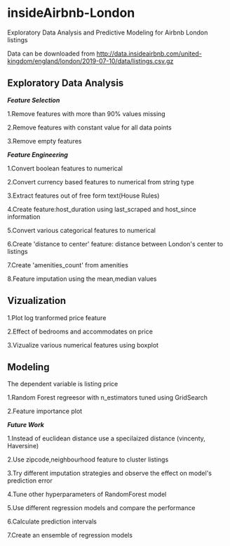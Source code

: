 # insideAirbnb-London
Exploratory Data Analysis and Predictive Modeling for Airbnb London listings

Data can be downloaded from http://data.insideairbnb.com/united-kingdom/england/london/2019-07-10/data/listings.csv.gz

## Exploratory Data Analysis

***Feature Selection***

1.Remove features with more than 90% values missing

2.Remove features with constant value for all data points

3.Remove empty features

***Feature Engineering***

1.Convert boolean features to numerical

2.Convert currency based features to numerical from string type

3.Extract features out of free form text(House Rules)

4.Create feature:host_duration using last_scraped and host_since information 

5.Convert various categorical features to numerical

6.Create 'distance to center' feature: distance between London's center to listings 

7.Create 'amenities_count' from amenities 

8.Feature imputation using the mean,median values

## Vizualization

1.Plot log tranformed price feature

2.Effect of bedrooms and accommodates on price

3.Vizualize various numerical features using boxplot 

## Modeling

The dependent variable is listing price

1.Random Forest regreesor with n_estimators tuned using GridSearch 

2.Feature importance plot

***Future Work***

1.Instead of euclidean distance use a specilaized distance (vincenty, Haversine)

2.Use zipcode,neighbourhood feature to cluster listings

3.Try different imputation strategies and observe the effect on model's prediction error

4.Tune other hyperparameters of RandomForest model

5.Use different regression models and compare the performance

6.Calculate prediction intervals 

7.Create an ensemble of regression models


